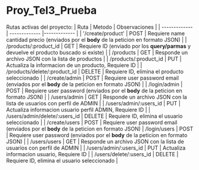 ﻿# Proy_Tel3_Prueba

Rutas activas del proyecto:
| Ruta | Metodo | Observaciones |
| ------------- | ------------- |------------- |
| '/create/product' | POST | Requiere name cantidad precio (enviados por el __body__ de la peticion en formato JSON)   |
| /products/:product_id | GET | Requiere ID (enviado por los __query/parmas__ y devuelve el producto buscado si existe) |
| /products | GET | Responde un archivo JSON con la lista de productos |
| /products/:product_id | PUT | Actualiza la informacion de un producto, Requiere ID |
| /products/delete/:product_id | DELETE | Requiere ID, elimina el producto seleccionado |
| /create/admin | POST | Requiere user password email (enviados por el __body__ de la peticion en formato JSON) |
| /login/admin | POST | Requiere user password (enviados por el __body__ de la peticion en formato JSON) |
| /users/admin | GET | Responde un archivo JSON con la lista de usuarios con perfil de ADMIN |
| /users/admin/:users_id | PUT | Actualiza informacion usuario perfil ADMIN, Requiere ID |
| /users/admin/delete/:users_id | DELETE | Requiere ID, elimina el usuario seleccionado |
| /create/users | POST | Requiere user password email (enviados por el __body__ de la peticion en formato JSON)
| /login/users | POST | Requiere user password (enviados por el __body__ de la peticion en formato JSON) |
| /users/users | GET | Responde un archivo JSON con la lista de usuarios con perfil de ADMIN |
| /users/admin/:users_id | PUT | Actualiza informacion usuario, Requiere ID |
| /users/delete/:users_id | DELETE | Requiere ID, elimina el usuario seleccionado |
